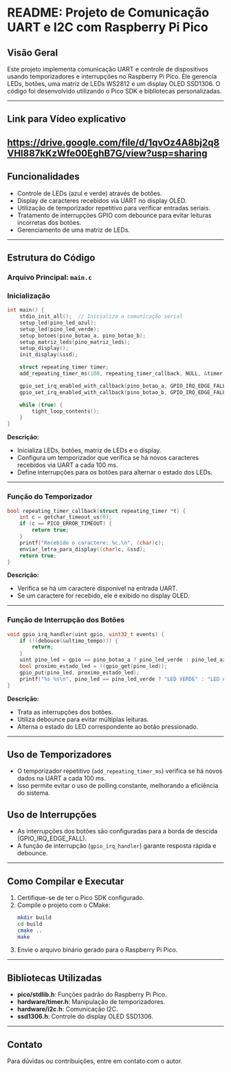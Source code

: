 # README: Projeto de Comunicação UART e I2C com Raspberry Pi Pico

## Visão Geral
Este projeto implementa comunicação UART e controle de dispositivos usando temporizadores e interrupções no Raspberry Pi Pico. Ele gerencia LEDs, botões, uma matriz de LEDs WS2812 e um display OLED SSD1306. O código foi desenvolvido utilizando o Pico SDK e bibliotecas personalizadas.

---

## Link para Vídeo explicativo
https://drive.google.com/file/d/1qvOz4A8bj2q8VHl887kKzWfe00EghB7G/view?usp=sharing
---

## Funcionalidades
- Controle de LEDs (azul e verde) através de botões.
- Display de caracteres recebidos via UART no display OLED.
- Utilização de temporizador repetitivo para verificar entradas seriais.
- Tratamento de interrupções GPIO com debounce para evitar leituras incorretas dos botões.
- Gerenciamento de uma matriz de LEDs.

---

## Estrutura do Código
### Arquivo Principal: `main.c`

### Inicialização
```c
int main() {
    stdio_init_all();  // Inicializa a comunicação serial
    setup_led(pino_led_azul);
    setup_led(pino_led_verde);
    setup_botoes(pino_botao_a, pino_botao_b);
    setup_matriz_leds(pino_matriz_leds);
    setup_display();
    init_display(&ssd);

    struct repeating_timer timer;
    add_repeating_timer_ms(100, repeating_timer_callback, NULL, &timer);

    gpio_set_irq_enabled_with_callback(pino_botao_a, GPIO_IRQ_EDGE_FALL, true, &gpio_irq_handler);
    gpio_set_irq_enabled_with_callback(pino_botao_b, GPIO_IRQ_EDGE_FALL, true, &gpio_irq_handler);

    while (true) {
        tight_loop_contents();
    }
}
```
**Descrição:**
- Inicializa LEDs, botões, matriz de LEDs e o display.
- Configura um temporizador que verifica se há novos caracteres recebidos via UART a cada 100 ms.
- Define interrupções para os botões para alternar o estado dos LEDs.

---

### Função do Temporizador
```c
bool repeating_timer_callback(struct repeating_timer *t) {
    int c = getchar_timeout_us(0);
    if (c == PICO_ERROR_TIMEOUT) {
        return true;
    }
    printf("Recebido o caractere: %c.\n", (char)c);
    enviar_letra_para_display((char)c, &ssd);
    return true;
}
```
**Descrição:**
- Verifica se há um caractere disponível na entrada UART.
- Se um caractere for recebido, ele é exibido no display OLED.

---

### Função de Interrupção dos Botões
```c
void gpio_irq_handler(uint gpio, uint32_t events) {
    if (!(debouce(&ultimo_tempo))) {
        return;
    }
    uint pino_led = gpio == pino_botao_a ? pino_led_verde : pino_led_azul;
    bool proximo_estado_led = !(gpio_get(pino_led));
    gpio_put(pino_led, proximo_estado_led);
    printf("%s %s\n", pino_led == pino_led_verde ? "LED VERDE" : "LED AZUL", proximo_estado_led ? "LIGADO" : "DESLIGADO");
}
```
**Descrição:**
- Trata as interrupções dos botões.
- Utiliza debounce para evitar múltiplas leituras.
- Alterna o estado do LED correspondente ao botão pressionado.

---

## Uso de Temporizadores
- O temporizador repetitivo (`add_repeating_timer_ms`) verifica se há novos dados na UART a cada 100 ms.
- Isso permite evitar o uso de polling constante, melhorando a eficiência do sistema.

## Uso de Interrupções
- As interrupções dos botões são configuradas para a borda de descida (GPIO_IRQ_EDGE_FALL).
- A função de interrupção (`gpio_irq_handler`) garante resposta rápida e debounce.

---

## Como Compilar e Executar
1. Certifique-se de ter o Pico SDK configurado.
2. Compile o projeto com o CMake:
   ```sh
   mkdir build
   cd build
   cmake ..
   make
   ```
3. Envie o arquivo binário gerado para o Raspberry Pi Pico.

---

## Bibliotecas Utilizadas
- **pico/stdlib.h**: Funções padrão do Raspberry Pi Pico.
- **hardware/timer.h**: Manipulação de temporizadores.
- **hardware/i2c.h**: Comunicação I2C.
- **ssd1306.h**: Controle do display OLED SSD1306.

---

## Contato
Para dúvidas ou contribuições, entre em contato com o autor.


